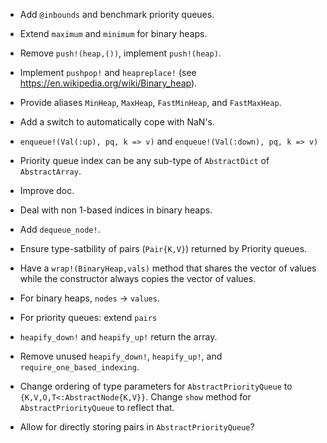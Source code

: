 - Add `@inbounds` and benchmark priority queues.

- Extend `maximum` and `minimum` for binary heaps.

- Remove `push!(heap,())`, implement `push!(heap)`.

- Implement `pushpop!` and `heapreplace!` (see
  https://en.wikipedia.org/wiki/Binary_heap).

- Provide aliases `MinHeap`, `MaxHeap`, `FastMinHeap`, and `FastMaxHeap`.

- Add a switch to automatically cope with NaN's.

- `enqueue!(Val(:up), pq, k => v)` and `enqueue!(Val(:down), pq, k => v)`

- Priority queue index can be any sub-type of `AbstractDict` of `AbstractArray`.

- Improve doc.

- Deal with non 1-based indices in binary heaps.

- Add `dequeue_node!`.

- Ensure type-satbility of pairs (`Pair{K,V}`) returned by Priority queues.

- Have a `wrap!(BinaryHeap,vals)` method that shares the vector of values while
  the constructor always copies the vector of values.

- For binary heaps, `nodes` -> `values`.

- For priority queues: extend `pairs`

- `heapify_down!` and `heapify_up!` return the array.

- Remove unused `heapify_down!`, `heapify_up!`, and
  `require_one_based_indexing`.

- Change ordering of type parameters for `AbstractPriorityQueue` to
  `{K,V,O,T<:AbstractNode{K,V}}`. Change `show` method for
  `AbstractPriorityQueue` to reflect that.

- Allow for directly storing pairs in `AbstractPriorityQueue`?
